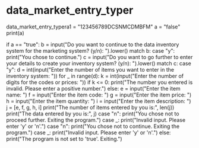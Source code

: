 
# data_market_entry_typer
data_market_entry_typera1 = "123456789DCSNMCDMBFM"
a = "false"
print(a)

if a == "true":
    b = input("Do you want to continue to the data inventory system for the marketing system? (y/n): ").lower()
    match b:
        case "y":
            print("You chose to continue.")
            c = input("Do you want to go further to enter your details to create your inventory system? (y/n): ").lower()
            match c:
                case "y":
                    d = int(input("Enter the number of items you want to enter in the inventory system: "))
                    for _ in range(d):
                        k = int(input("Enter the number of digits for the codes or prices: "))
                        if k <= 0:
                            print("The number you entered is invalid. Please enter a positive number.")
                        else:
                            e = input("Enter the item name: ")
                            f = input("Enter the item code: ")
                            g = input("Enter the item price: ")
                            h = input("Enter the item quantity: ")
                            i = input("Enter the item description: ")
                            j = [e, f, g, h, i]
                            print("The number of items entered by you is:", len(j))
                            print("The data entered by you is:", j)
                case "n":
                    print("You chose not to proceed further. Exiting the program.")
                case _:
                    print("Invalid input. Please enter 'y' or 'n'.")
        case "n":
            print("You chose not to continue. Exiting the program.")
        case _:
            print("Invalid input. Please enter 'y' or 'n'.")
else:
    print("The program is not set to 'true'. Exiting.")



